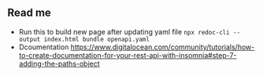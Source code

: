## Read me

 - Run this to build new page after updating yaml file `npx redoc-cli --output index.html bundle openapi.yaml`
 - Dcoumentation https://www.digitalocean.com/community/tutorials/how-to-create-documentation-for-your-rest-api-with-insomnia#step-7-adding-the-paths-object
